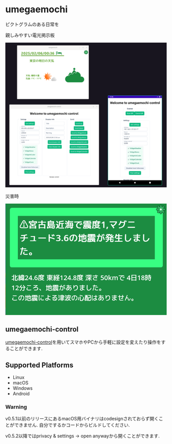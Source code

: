 # umegaemochi

ピクトグラムのある日常を

親しみやすい電光掲示板

![demo](./images/demo.png)

災害時

![demo_disaster](./images/demo_disaster.png)

## umegaemochi-control
[umegaemochi-control](https://github.com/yadokani389/umegaemochi-control)を用いてスマホやPCから手軽に設定を変えたり操作をすることができます.

## Supported Platforms

- Linux
- macOS
- Windows
- Android

### Warning

v0.5.1以前のリリースにあるmacOS用バイナリはcodesignされておらず開くことができません.
自分でするかコードからビルドしてください.

v0.5.2以降ではprivacy & settings -> open anywayから開くことができます.
